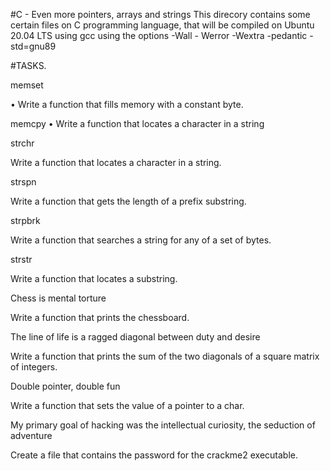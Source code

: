 #C - Even more pointers, arrays and strings This direcory contains some certain files on C programming language, that will be compiled on Ubuntu 20.04 LTS using gcc using the options -Wall - Werror -Wextra -pedantic -std=gnu89


#TASKS.


memset

• Write a function that fills memory with a constant byte.


memcpy • Write a function that locates a character in a string


strchr


Write a function that locates a character in a string.


strspn

Write a function that gets the length of a prefix substring.


strpbrk

Write a function that searches a string for any of a set of bytes.


strstr

Write a function that locates a substring.


Chess is mental torture

Write a function that prints the chessboard.


The line of life is a ragged diagonal between duty and desire

Write a function that prints the sum of the two diagonals of a square matrix of integers.


Double pointer, double fun

Write a function that sets the value of a pointer to a char.


My primary goal of hacking was the intellectual curiosity, the seduction of adventure

Create a file that contains the password for the crackme2 executable.


